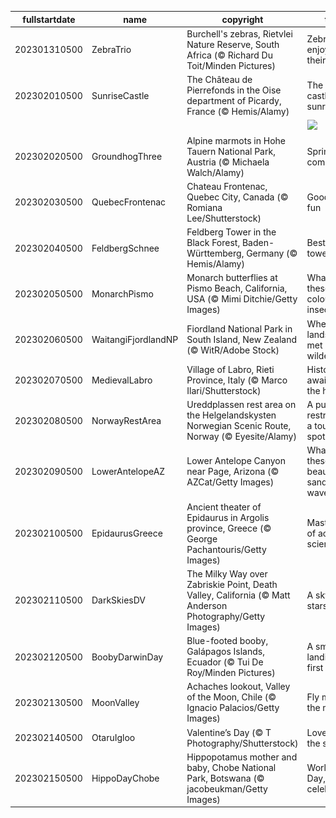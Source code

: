 |fullstartdate|name|copyright|title|image|
|--|--|--|--|--|
202301310500|ZebraTrio|Burchell's zebras, Rietvlei Nature Reserve, South Africa (© Richard Du Toit/Minden Pictures)|Zebras enjoying their day|![](/en-CA/2023/02/202301310500ZebraTrio.jpg)|
202302010500|SunriseCastle|The Château de Pierrefonds in the Oise department of Picardy, France (© Hemis/Alamy)|The old castle at sunrise|![](/en-CA/2023/02/202302010500SunriseCastle.jpg)|
||||![](/en-CA/2023/02/.jpg)|
202302020500|GroundhogThree|Alpine marmots in Hohe Tauern National Park, Austria (© Michaela Walch/Alamy)|Spring is coming|![](/en-CA/2023/02/202302020500GroundhogThree.jpg)|
202302030500|QuebecFrontenac|Chateau Frontenac, Quebec City, Canada (© Romiana Lee/Shutterstock)|Good cold fun|![](/en-CA/2023/02/202302030500QuebecFrontenac.jpg)|
202302040500|FeldbergSchnee|Feldberg Tower in the Black Forest, Baden-Württemberg, Germany (© Hemis/Alamy)|Best views tower|![](/en-CA/2023/02/202302040500FeldbergSchnee.jpg)|
202302050500|MonarchPismo|Monarch butterflies at Pismo Beach, California, USA (© Mimi Ditchie/Getty Images)|What are these colourful insects?|![](/en-CA/2023/02/202302050500MonarchPismo.jpg)|
202302060500|WaitangiFjordlandNP|Fiordland National Park in South Island, New Zealand (© WitR/Adobe Stock)|When landscape met wilderness|![](/en-CA/2023/02/202302060500WaitangiFjordlandNP.jpg)|
202302070500|MedievalLabro|Village of Labro, Rieti Province, Italy (© Marco Ilari/Shutterstock)|History awaits atop the hill|![](/en-CA/2023/02/202302070500MedievalLabro.jpg)|
202302080500|NorwayRestArea|Ureddplassen rest area on the Helgelandskysten Norwegian Scenic Route, Norway (© Eyesite/Alamy)|A public restroom or a tourist spot?|![](/en-CA/2023/02/202302080500NorwayRestArea.jpg)|
202302090500|LowerAntelopeAZ|Lower Antelope Canyon near Page, Arizona (© AZCat/Getty Images)|What are these beautiful sandy waves?|![](/en-CA/2023/02/202302090500LowerAntelopeAZ.jpg)|
202302100500|EpidaurusGreece|Ancient theater of Epidaurus in Argolis province, Greece (© George Pachantouris/Getty Images)|Masterpiece of acoustic science|![](/en-CA/2023/02/202302100500EpidaurusGreece.jpg)|
202302110500|DarkSkiesDV|The Milky Way over Zabriskie Point, Death Valley, California (© Matt Anderson Photography/Getty Images)|A sky full of stars|![](/en-CA/2023/02/202302110500DarkSkiesDV.jpg)|
202302120500|BoobyDarwinDay|Blue-footed booby, Galápagos Islands, Ecuador (© Tui De Roy/Minden Pictures)|A smooth landing, feet first|![](/en-CA/2023/02/202302120500BoobyDarwinDay.jpg)|
202302130500|MoonValley|Achaches lookout, Valley of the Moon, Chile (© Ignacio Palacios/Getty Images)|Fly me to the moon|![](/en-CA/2023/02/202302130500MoonValley.jpg)|
202302140500|OtaruIgloo|Valentine’s Day (© T Photography/Shutterstock)|Love is in the snow|![](/en-CA/2023/02/202302140500OtaruIgloo.jpg)|
202302150500|HippoDayChobe|Hippopotamus mother and baby, Chobe National Park, Botswana (© jacobeukman/Getty Images)|World Hippo Day, a giant celebration|![](/en-CA/2023/02/202302150500HippoDayChobe.jpg)|
